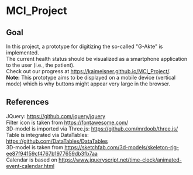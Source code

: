 # MCI_Project

## Goal
In this project, a prototype for digitizing the so-called "G-Akte" is implemented.\
The current health status should be visualized as a smartphone application to the user (i.e., the patient).\
Check out our progress at https://kaimeisner.github.io/MCI_Project/. \
**Note:** This prototype aims to be displayed on a mobile device (vertical mode) which is why buttons might appear very large in the browser. 

## References
JQuery: https://github.com/jquery/jquery \
Filter icon is taken from https://fontawesome.com/ \
3D-model is imported via Three.js: https://github.com/mrdoob/three.js/ \
Table is integrated via DataTables: https://github.com/DataTables/DataTables \
3D-model is taken from https://sketchfab.com/3d-models/skeleton-rig-ee87f94159cf4767b1977659db3fb7aa \
Calendar is based on https://www.jqueryscript.net/time-clock/animated-event-calendar.html



